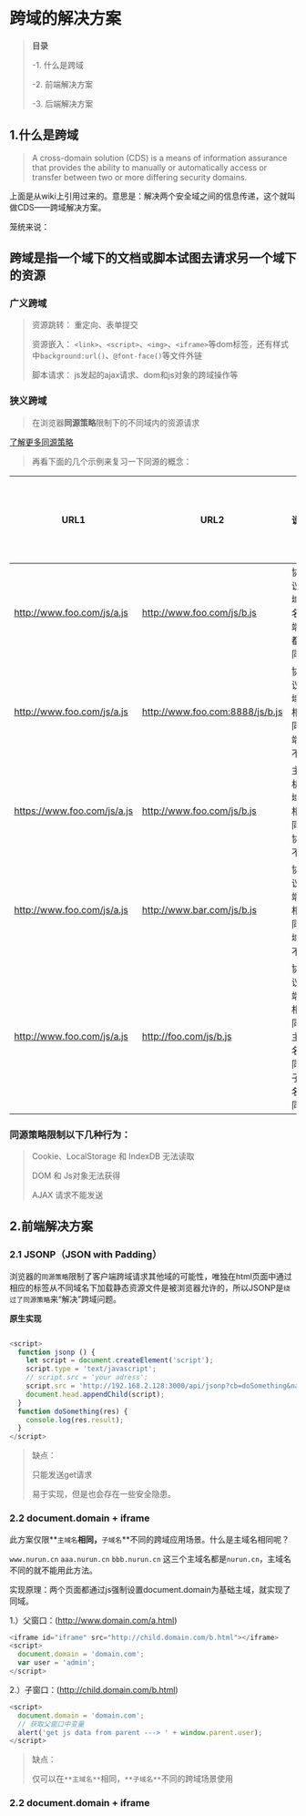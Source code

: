 
跨域的解决方案
=======

>**目录**
>
>-1. 什么是跨域
>
>-2. 前端解决方案
>
>-3. 后端解决方案

## **1.什么是跨域**

> A cross-domain solution (CDS) is a means of information assurance that provides the ability to manually or automatically access or transfer between two or more differing security domains.

上面是从wiki上引用过来的。意思是：解决两个安全域之间的信息传递，这个就叫做CDS——跨域解决方案。

笼统来说：

**跨域是指一个域下的文档或脚本试图去请求另一个域下的资源**
--------

### **广义跨域**

> 资源跳转： 重定向、表单提交
>
> 资源嵌入： ```<link>```、```<script>```、```<img>```、```<iframe>```等dom标签，还有样式中```background:url()```、```@font-face()```等文件外链
>
> 脚本请求： js发起的ajax请求、dom和js对象的跨域操作等

### **狭义跨域**

> 在浏览器**同源策略**限制下的不同域内的资源请求

<a href="https://github.com/thedb/share/blob/master/JSON%26JSONP.md">了解更多同源策略</a>

> 再看下面的几个示例来复习一下同源的概念：
>
<table>
<thead>
<tr><th>URL1</th><th>URL2</th><th>说明</th><th>是否允许通信</th></tr>
</thead>
<tbody>
<tr>
<td><a href="http://www.foo.com/js/a.js" target="_blank">http://www.foo.com/js/a.js</a></td>
<td><a href="http://www.foo.com/js/b.js" target="_blank">http://www.foo.com/js/b.js</a></td>
<td>协议、域名、端口都相同</td>
<td>允许</td>
</tr>
<tr>
<td><a href="http://www.foo.com/js/a.js" target="_blank">http://www.foo.com/js/a.js</a></td>
<td><a href="http://www.foo.com:8888/js/b.js" target="_blank">http://www.foo.com:8888/js/b.js</a></td>
<td>协议、域名相同，端口不同</td>
<td>不允许</td>
</tr>
<tr>
<td><a href="https://www.foo.com/js/a.js" target="_blank">https://www.foo.com/js/a.js</a></td>
<td><a href="http://www.foo.com/js/b.js" target="_blank">http://www.foo.com/js/b.js</a></td>
<td>主机、域名相同，协议不同</td>
<td>不允许</td>
</tr>
<tr>
<td><a href="http://www.foo.com/js/a.js" target="_blank">http://www.foo.com/js/a.js</a></td>
<td><a href="http://www.bar.com/js/b.js" target="_blank">http://www.bar.com/js/b.js</a></td>
<td>协议、端口相同，域名不同</td>
<td>不允许</td>
</tr>
<tr>
<td><a href="http://www.foo.com/js/a.js" target="_blank">http://www.foo.com/js/a.js</a></td>
<td><a href="http://foo.com/js/b.js" target="_blank">http://foo.com/js/b.js</a></td>
<td>协议、端口相同，主域名相同，子域名不同</td>
<td>不允许</td>
</tr>
</tbody>
</table>

### **同源策略限制以下几种行为：**

> Cookie、LocalStorage 和 IndexDB 无法读取
>
> DOM 和 Js对象无法获得
>
> AJAX 请求不能发送

## **2.前端解决方案**

### **2.1 JSONP（JSON with Padding）**

浏览器的```同源策略```限制了客户端跨域请求其他域的可能性，唯独在html页面中通过相应的标签从不同域名下加载静态资源文件是被浏览器允许的，所以JSONP是```绕过了同源策略```来“解决”跨域问题。

**原生实现**

```js

<script>
  function jsonp () {
    let script = document.createElement('script');
    script.type = 'text/javascript';
    // script.src = 'your adress';
    script.src = 'http://192.168.2.128:3000/api/jsonp?cb=doSomething&name=nurun';
    document.head.appendChild(script);
  }
  function doSomething(res) {
    console.log(res.result);
  }
</script>

```

> 缺点：
>
> 只能发送get请求
> 
> 易于实现，但是也会存在一些安全隐患。

### **2.2 document.domain + iframe**

此方案仅限**```主域名```**相同，**```子域名```**不同的跨域应用场景。什么是主域名相同呢？

```www.nurun.cn``` ```aaa.nurun.cn``` ```bbb.nurun.cn``` 这三个主域名都是```nurun.cn```，主域名不同的就不能用此方法。

实现原理：两个页面都通过js强制设置document.domain为基础主域，就实现了同域。

1.）父窗口：(http://www.domain.com/a.html)

```js
<iframe id="iframe" src="http://child.domain.com/b.html"></iframe>
<script>
  document.domain = 'domain.com';
  var user = 'admin';
</script>
```
2.）子窗口：(http://child.domain.com/b.html)

```js
<script>
  document.domain = 'domain.com';
  // 获取父窗口中变量
  alert('get js data from parent ---> ' + window.parent.user);
</script>
```

> 缺点：
>
> 仅可以在```**主域名**```相同，```**子域名**```不同的跨域场景使用


### **2.2 document.domain + iframe**